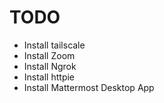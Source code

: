 # TODO

- Install tailscale
- Install Zoom
- Install Ngrok
- Install httpie
- Install Mattermost Desktop App